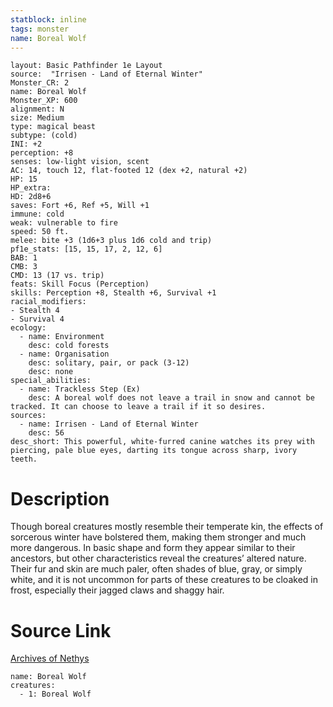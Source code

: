 ```yaml
---
statblock: inline
tags: monster
name: Boreal Wolf
---
```

```statblock
layout: Basic Pathfinder 1e Layout
source:  "Irrisen - Land of Eternal Winter"
Monster_CR: 2
name: Boreal Wolf
Monster_XP: 600
alignment: N
size: Medium
type: magical beast
subtype: (cold)
INI: +2
perception: +8
senses: low-light vision, scent
AC: 14, touch 12, flat-footed 12 (dex +2, natural +2)
HP: 15
HP_extra: 
HD: 2d8+6
saves: Fort +6, Ref +5, Will +1
immune: cold
weak: vulnerable to fire
speed: 50 ft.
melee: bite +3 (1d6+3 plus 1d6 cold and trip)
pf1e_stats: [15, 15, 17, 2, 12, 6]
BAB: 1
CMB: 3
CMD: 13 (17 vs. trip)
feats: Skill Focus (Perception)
skills: Perception +8, Stealth +6, Survival +1
racial_modifiers:
- Stealth 4
- Survival 4
ecology:
  - name: Environment
    desc: cold forests
  - name: Organisation
    desc: solitary, pair, or pack (3-12)
    desc: none
special_abilities:
  - name: Trackless Step (Ex)
    desc: A boreal wolf does not leave a trail in snow and cannot be tracked. It can choose to leave a trail if it so desires.
sources:
  - name: Irrisen - Land of Eternal Winter
    desc: 56
desc_short: This powerful, white-furred canine watches its prey with piercing, pale blue eyes, darting its tongue across sharp, ivory teeth.
```
# Description
Though boreal creatures mostly resemble their temperate kin, the effects of sorcerous winter have bolstered them, making them stronger and much more dangerous. In basic shape and form they appear similar to their ancestors, but other characteristics reveal the creatures’ altered nature. Their fur and skin are much paler, often shades of blue, gray, or simply white, and it is not uncommon for parts of these creatures to be cloaked in frost, especially their jagged claws and shaggy hair.
# Source Link
[Archives of Nethys](https://aonprd.com/MonsterDisplay.aspx?ItemName=Boreal%20Wolf)
```encounter-table
name: Boreal Wolf
creatures:
  - 1: Boreal Wolf
```

